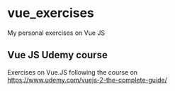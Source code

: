 # vue_exercises
My personal exercises on Vue JS

<h2>Vue JS Udemy course</h2>

<p>Exercises on Vue.JS following the course on <a href="https://www.udemy.com/vuejs-2-the-complete-guide/">https://www.udemy.com/vuejs-2-the-complete-guide/</a></p>
